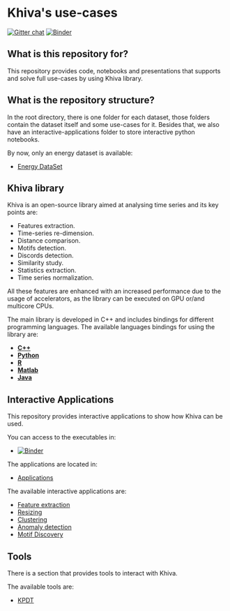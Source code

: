 # Khiva's use-cases

[![Gitter chat](https://badges.gitter.im/shapelets-io/Lobby.svg)](https://gitter.im/shapelets-io/khiva-use-cases?utm_source=share-link&utm_medium=link&utm_campaign=share-link/tree/interactive-use-cases)
[![Binder](https://mybinder.org/badge.svg)](https://mybinder.org/v2/gh/shapelets/khiva-use-cases/master?filepath=interactive-applications)

## What is this repository for? 

This repository provides code, notebooks and presentations that supports and solve full use-cases by using Khiva library. 

## What is the repository structure? 
In the root directory, there is one folder for each dataset, those folders contain the dataset itself and some use-cases 
for it. Besides that, we also have an interactive-applications folder to store interactive python notebooks.

By now, only an energy dataset is available:

* [Energy DataSet](https://github.com/shapelets/use-cases/tree/master/energy)

## Khiva library 

Khiva is an open-source library aimed at analysing time series and its key points are: 

* Features extraction.
* Time-series re-dimension.
* Distance comparison.
* Motifs detection.
* Discords detection.
* Similarity study.
* Statistics extraction.
* Time series normalization.

All these features are enhanced with an increased performance due to the usage of accelerators, as the library can 
be executed on GPU or/and multicore CPUs.

The main library is developed in C++ and includes bindings for different programming languages.
The available languages bindings for using the library are:

* **[C++](https://github.com/shapelets/khiva)**
* **[Python](https://github.com/shapelets/khiva-python)**
* **[R](https://github.com/shapelets/khiva-r)**
* **[Matlab](https://github.com/shapelets/khiva-matlab)**
* **[Java](https://github.com/shapelets/khiva-java)**


## Interactive Applications

This repository provides interactive applications to show how Khiva can be used. 

You can access to the executables in:

* [![Binder](https://mybinder.org/badge.svg)](https://mybinder.org/v2/gh/shapelets/khiva-use-cases/master?filepath=interactive-applications)

The applications are located in: 

* [Applications](https://github.com/shapelets/use-cases/tree/master/interactive-applications)

The available interactive applications are:

* [Feature extraction](https://github.com/shapelets/use-cases/tree/master/interactive-applications/features-extraction)
* [Resizing](https://github.com/shapelets/use-cases/tree/master/interactive-applications/resizing)
* [Clustering](https://github.com/shapelets/use-cases/tree/master/interactive-applications/clustering)
* [Anomaly detection](https://github.com/shapelets/use-cases/tree/master/interactive-applications/anomaly-detection)
* [Motif Discovery](https://github.com/shapelets/use-cases/tree/master/interactive-applications/motif-discovery)

## Tools 

There is a section that provides tools to interact with Khiva.

The available tools are:
* [KPDT](https://github.com/shapelets/use-cases/tree/master/tools/khiva_patterns_discovery_tool.py)
